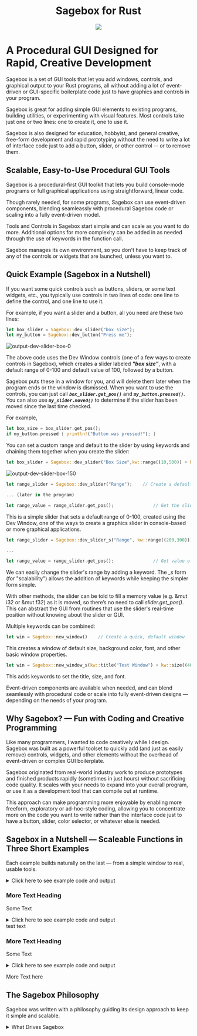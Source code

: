 <h1 align="center">Sagebox for Rust</h1>

<p align="center">
   <img src="https://user-images.githubusercontent.com/70604831/174466253-c4310d66-c687-4864-9893-8f0f70dd4084.png">
</p>


# A Procedural GUI Designed for Rapid, Creative Development

Sagebox is a set of GUI tools that let you add windows, controls, and graphical output to your Rust programs, all without adding a lot of event-driven or GUI-specific boilerplate code just to have graphics and controls in your program. 

Sagebox is great for adding simple GUI elements to existing programs, building utilities, or experimenting with visual features. Most controls take just one or two lines: one to create it, one to use it. 

Sagebox is also designed for education, hobbyist, and general creative, free-form development and rapid prototyping without the need to write a lot of interface code just to add a button, slider, or other control -- or to remove them.

## Scalable, Easy-to-Use Procedural GUI Tools

Sagebox is a procedural-first GUI toolkit that lets you build console-mode programs or full graphical applications using straightforward, linear code. 

Though rarely needed, for some programs, Sagebox can use event-driven components, blending seamleassly with procedural Sagebox code or scaling into a fully event-driven model. 

Tools and Controls in Sagebox start simple and can scale as you want to do more.  Additional options for more complexity can be added in as needed through the use of keywords in the function call.

Sagebox manages its own environment, so you don't have to keep track of any of the controls or widgets that are launched, unless you want to.

## Quick Example (Sagebox in a Nutshell)

If you want some quick controls such as buttons, sliders, or some text widgets, etc., you typically use controls in two lines of code: one line to define the control, and one line to use it.

For example, if you want a slider and a button, all you need are these two lines:


```Rust
let box_slider = Sagebox::dev_slider("box size");
let my_button = Sagebox::dev_button("Press me");
```

![output-dev-slider-box-0](https://user-images.githubusercontent.com/70604831/174466571-6d968e7b-3e87-4cfa-8060-602137041084.png)

The above code uses the Dev Window controls (one of a few ways to create controls in Sagebox), which creates a slider labeled ***"box size"***, with a default range of 0-100 and default value of 100, followed by a button.

Sagebox puts these in a window for you, and will delete them later when the program ends or the window is dismissed.
When you want to use the controls, you can just call <i>**`box_slider.get_pos()`**</i> and <i>**`my_button.pressed()`**</i>.  You can also use <i>**`my_slider.moved()`**</i> to determine if the slider has been moved since the last time checked.


For example,

```rust
let box_size = box_slider.get_pos();
if my_button.pressed { println!("Button was pressed!"); }
```

You can set a custom range and default to the slider by using keywords and chaining them together when you create the slider:

```rust
let box_slider = Sagebox::dev_slider("Box Size",kw::range((10,500)) + kw::default(150));
```

![output-dev-slider-box-150](https://user-images.githubusercontent.com/70604831/174466616-fed9d593-d165-458f-9c55-84ba93524adf.png)





```rust
let range_slider = Sagebox::dev_slider("Range");    // Create a default slider with range 0-100

... (later in the program)

let range_value = range_slider.get_pos();               // Get the slider's position value
```

This is a simple slider that sets a default range of 0-100, created using the Dev Window, one of the ways to create a graphics slider in console-based or more graphical applications.

```rust
let range_slider = Sagebox::dev_slider_s("Range", kw::range((200,300)));    // Create a slider with range 200-300

...

let range_value = range_slider.get_pos();               // Get value of the slider position
```

We can easily change the slider's range by adding a keyword.  The <i>_s</i> form (for "scalability") allows the addition of keywords while keeping the simpler form simple.  

With other methods, the slider can be told to fill a memory value (e.g. &mut i32 or &mut f32) as it is moved, so there’s no need to call <i>slider.get_pos()</i>.  This can abstract the GUI from routines that use the slider's real-time position without knowing about the slider or GUI. 

Multiple keywords can be combined: 

```rust
let win = Sagebox::new_window()    // Create a quick, default window
```

This creates a window of default size, background color, font, and other basic window properties.

```rust
let win = Sagebox::new_window_s(kw::title("Test Window") + kw::size((400,500)) + kw::font("Courier New, 12"))
```

This adds keywords to set the title, size, and font.

Event-driven components are available when needed, and can blend seamlessly with procedural code or scale into fully event-driven designs — depending on the needs of your program.

## Why Sagebox? — Fun with Coding and Creative Programming

Like many programmers, I wanted to code creatively while I design. Sagebox was built as a powerful toolset to quickly add (and just as easily remove) controls, widgets, and other elements without the overhead of event-driven or complex GUI boilerplate. 

Sagebox originated from real-world industry work to produce prototypes and finished products rapidly (sometimes in just hours) without sacrificing code quality. It scales with your needs to expand into your overall program, or use it as a development tool that can compile out at runtime.


This approach can make programming more enjoyable by enabling more freeform, exploratory or ad-hoc-style coding, allowing you to concentrate more on the code you want to write rather than the interface code just to have a button, slider, color selector, or whatever else is needed.

## Sagebox in a Nutshell — Scaleable Functions in Three Short Examples

Each example builds naturally on the last — from a simple window to real, usable tools.


<details>
    <summary>Click here to see example code and output</summary>
    
```rust
use sagebox::*; 

fn main() {
    let win = Sagebox::new_window();                   // Create a default-sized window
        let radius = 150;                              // Static value
        win.fill_circle((300,200),radius,"skyblue");
        win.wait_for_close();                          // Wait for the user to close the window
   }
```

Test text here. 

</details>

### More Text Heading

Some Text 
<details>
    <summary>Click here to see example code and output</summary>
    
```rust
use sagebox::*; 

fn main() {
    let win = Sagebox::new_window();                   // Create a default-sized window
    let radius_slider = Sagebox::dev_slider("Radius"); // Slider auto-placed in Dev Window

    // Now we're entering a loop where we can look at or simply ignore events like mouse clicks, button presses, etc.,
    // including our radius_slider moving or changing value.

    while win.wait_event() {                           // Exist when the user closes the window (or exit signal)
        win.cls();                                     // Clear the window Canvas. 
        let radius = radius_slider.get_pos();          // Set a dynamic radius set by slider value
        win.write("Hello, World!");                    // Default 12pt in top-left (styled/centered in next example)
        win.fill_circle((300,200),radius,"skyblue");
    }
}    

```

More Text here


  </details>
test text

### More Text Heading

Some Text

<details>
    <summary>Click here to see example code and output</summary>

```rust
use sagebox::*; 

fn main() {
    let win = Sagebox::new_window();                                            // Create a default-sized window
    let radius_slider = Sagebox::dev_slider_s("Radius",Kw::range((50,300)));    // Set user-defined slider range

    while win.wait_event() {                                                    // Our main loop
        win.cls();                                                              // Clear the window Canvas. 
        let radius = radius_slider.get_pos();                                   // Set a dynamic radius set by slider value
        win.write_s("Hello, World!",Kw::font(100) + Kw::center());              // Center it in the window and make it a 100pt font 
        win.fill_circle((300,200),radius,"skyblue");
    }
}    
  
```
More Text here


  </details>

  More Text here

  
## The Sagebox Philosophy

Sagebox was written with a philosophy guiding its design approach to keep it simple and scalable.

<details>
  <summary>What Drives Sagebox</summary>

  - **Procedural by design** — No event loops, callbacks, or framework ceremonies  
  - **Zero boilerplate** — Add GUI elements with single function calls  
  - **Rapid iteration** — Experiment freely without architectural overhead  
  - **Scales with your needs** — From quick prototypes to production-ready applications  
  - **Developer-first** — Built for how programmers actually think and work  

</details>

